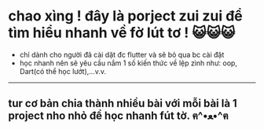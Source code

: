 # chao xìng ! đây là porject zui zui để tìm hiểu nhanh về fờ lút tơ ! 😺😺😺
- chỉ dành cho người đã cài dặt đc flutter và sẽ bỏ qua bc cài đặt
- học nhanh nên sẽ yêu cầu nắm 1 số kiến thức về lệp zình như: oop, Dart(có thể học lướt),...v.v. 
--- 
tur cơ bản chia thành nhiều bài với mỗi bài là 1 project nho nhỏ để học nhanh fút tờ. ฅ^•ﻌ•^ฅ
---


